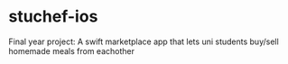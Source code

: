 # stuchef-ios
Final year project: A swift marketplace app that lets uni students buy/sell homemade meals from eachother
